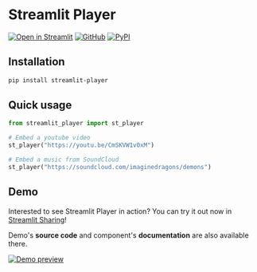 # Streamlit Player

[![Open in Streamlit][share_badge]][share_link] [![GitHub][github_badge]][github_link] [![PyPI][pypi_badge]][pypi_link] 

## Installation

```sh
pip install streamlit-player
```

## Quick usage

```python
from streamlit_player import st_player

# Embed a youtube video
st_player("https://youtu.be/CmSKVW1v0xM")

# Embed a music from SoundCloud
st_player("https://soundcloud.com/imaginedragons/demons")
```

## Demo

Interested to see Streamlit Player in action? You can try it out now in [Streamlit Sharing][share_link]!

Demo's **source code** and component's **documentation** are also available there.

[![Demo preview][share_img]][share_link]


[share_badge]: https://static.streamlit.io/badges/streamlit_badge_black_white.svg
[share_link]: https://share.streamlit.io/okld/streamlit-player-demo/main/app.py
[share_src]: https://github.com/okld/streamlit-player-demo/blob/main/app.py
[share_img]: https://raw.githubusercontent.com/okld/streamlit-player-demo/main/app.png

[github_badge]: https://badgen.net/badge/icon/GitHub?icon=github&color=black&label
[github_link]: https://github.com/okld/streamlit-player

[pypi_badge]: https://badgen.net/pypi/v/streamlit-player?icon=pypi&color=black&label
[pypi_link]: https://pypi.org/project/streamlit-player
